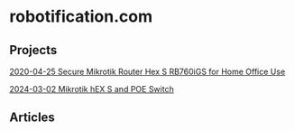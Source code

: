 # robotification.com

## Projects

[2020-04-25 Secure Mikrotik Router Hex S RB760iGS for Home Office Use](/2020-04-25%20Mikrotik%20hEX%20S#secure-mikrotik-router-hex-s-rb760igs-for-home-office-use)

[2024-03-02 Mikrotik hEX S and POE Switch](/2024-03-02%20Mikrotik%20hEX%20S%20and%20POE%20Switch)

## Articles

